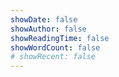 ```yaml
---
showDate: false
showAuthor: false
showReadingTime: false
showWordCount: false
# showRecent: false
---
```

